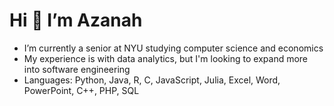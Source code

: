 

  # Hi 👋 I’m Azanah


- I’m currently a senior at NYU studying computer science and economics
- My experience is with data analytics, but I'm looking to expand more into software engineering 
- Languages: Python, Java, R, C, JavaScript, Julia, Excel, Word, PowerPoint, C++, PHP, SQL







